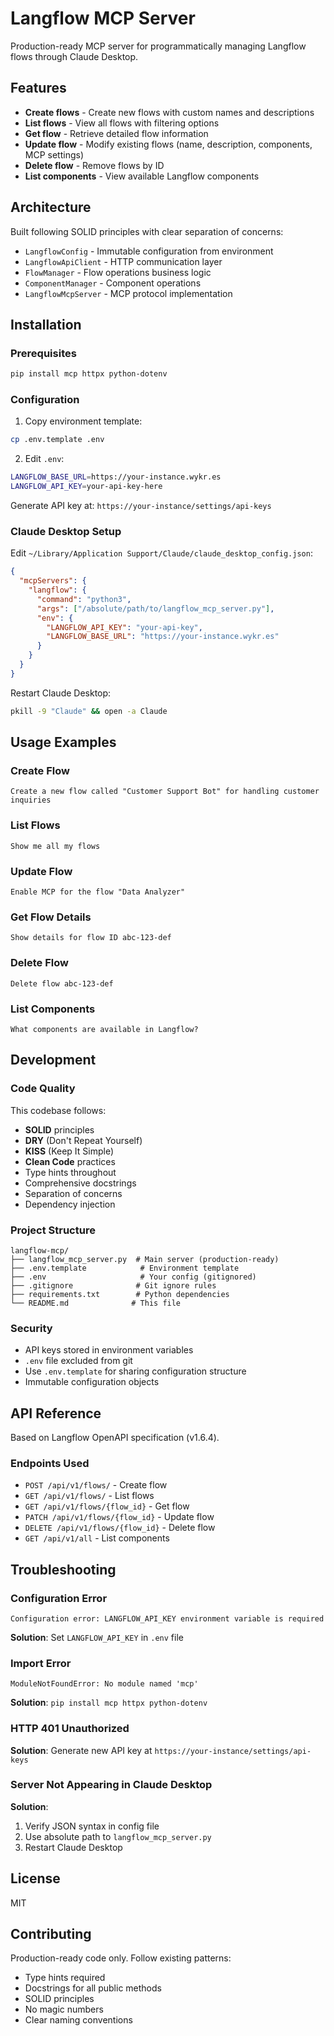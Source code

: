 # Langflow MCP Server

Production-ready MCP server for programmatically managing Langflow flows through Claude Desktop.

## Features

- **Create flows** - Create new flows with custom names and descriptions
- **List flows** - View all flows with filtering options
- **Get flow** - Retrieve detailed flow information
- **Update flow** - Modify existing flows (name, description, components, MCP settings)
- **Delete flow** - Remove flows by ID
- **List components** - View available Langflow components

## Architecture

Built following SOLID principles with clear separation of concerns:

- `LangflowConfig` - Immutable configuration from environment
- `LangflowApiClient` - HTTP communication layer
- `FlowManager` - Flow operations business logic
- `ComponentManager` - Component operations
- `LangflowMcpServer` - MCP protocol implementation

## Installation

### Prerequisites

```bash
pip install mcp httpx python-dotenv
```

### Configuration

1. Copy environment template:
```bash
cp .env.template .env
```

2. Edit `.env`:
```bash
LANGFLOW_BASE_URL=https://your-instance.wykr.es
LANGFLOW_API_KEY=your-api-key-here
```

Generate API key at: `https://your-instance/settings/api-keys`

### Claude Desktop Setup

Edit `~/Library/Application Support/Claude/claude_desktop_config.json`:

```json
{
  "mcpServers": {
    "langflow": {
      "command": "python3",
      "args": ["/absolute/path/to/langflow_mcp_server.py"],
      "env": {
        "LANGFLOW_API_KEY": "your-api-key",
        "LANGFLOW_BASE_URL": "https://your-instance.wykr.es"
      }
    }
  }
}
```

Restart Claude Desktop:
```bash
pkill -9 "Claude" && open -a Claude
```

## Usage Examples

### Create Flow
```
Create a new flow called "Customer Support Bot" for handling customer inquiries
```

### List Flows
```
Show me all my flows
```

### Update Flow
```
Enable MCP for the flow "Data Analyzer"
```

### Get Flow Details
```
Show details for flow ID abc-123-def
```

### Delete Flow
```
Delete flow abc-123-def
```

### List Components
```
What components are available in Langflow?
```

## Development

### Code Quality

This codebase follows:
- **SOLID** principles
- **DRY** (Don't Repeat Yourself)
- **KISS** (Keep It Simple)
- **Clean Code** practices
- Type hints throughout
- Comprehensive docstrings
- Separation of concerns
- Dependency injection

### Project Structure

```
langflow-mcp/
├── langflow_mcp_server.py  # Main server (production-ready)
├── .env.template            # Environment template
├── .env                     # Your config (gitignored)
├── .gitignore              # Git ignore rules
├── requirements.txt        # Python dependencies
└── README.md              # This file
```

### Security

- API keys stored in environment variables
- `.env` file excluded from git
- Use `.env.template` for sharing configuration structure
- Immutable configuration objects

## API Reference

Based on Langflow OpenAPI specification (v1.6.4).

### Endpoints Used

- `POST /api/v1/flows/` - Create flow
- `GET /api/v1/flows/` - List flows
- `GET /api/v1/flows/{flow_id}` - Get flow
- `PATCH /api/v1/flows/{flow_id}` - Update flow
- `DELETE /api/v1/flows/{flow_id}` - Delete flow
- `GET /api/v1/all` - List components

## Troubleshooting

### Configuration Error
```
Configuration error: LANGFLOW_API_KEY environment variable is required
```
**Solution**: Set `LANGFLOW_API_KEY` in `.env` file

### Import Error
```
ModuleNotFoundError: No module named 'mcp'
```
**Solution**: `pip install mcp httpx python-dotenv`

### HTTP 401 Unauthorized
**Solution**: Generate new API key at `https://your-instance/settings/api-keys`

### Server Not Appearing in Claude Desktop
**Solution**:
1. Verify JSON syntax in config file
2. Use absolute path to `langflow_mcp_server.py`
3. Restart Claude Desktop

## License

MIT

## Contributing

Production-ready code only. Follow existing patterns:
- Type hints required
- Docstrings for all public methods
- SOLID principles
- No magic numbers
- Clear naming conventions
